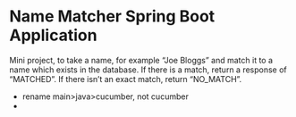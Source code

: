 # Name Matcher Spring Boot Application

Mini project, to take a name, for example “Joe Bloggs” and match it to a name which exists in the database. If there is a match, return a response of “MATCHED”. If there isn’t an exact match, return “NO_MATCH”.


- rename main>java>cucumber, not cucumber 
- 